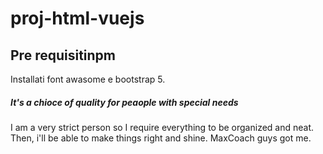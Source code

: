 # proj-html-vuejs

## Pre requisitinpm
Installati font awasome e bootstrap 5.


<h5 class="pb-3">It's a chioce of quality for peaople with special needs</h5>
                        <p>I am a very strict person so I require everything to be organized and neat. Then, i'll be able to make things right and shine. MaxCoach guys got me.</p>